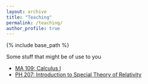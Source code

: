 ```yaml
---
layout: archive
title: "Teaching"
permalink: /teaching/
author_profile: true
---
```


{% include base_path %}

Some stuff that might be of use to you

- [MA 109: Calculus I](/ma109)
- [PH 207: Introduction to Special Theory of Relativity](/ph207)